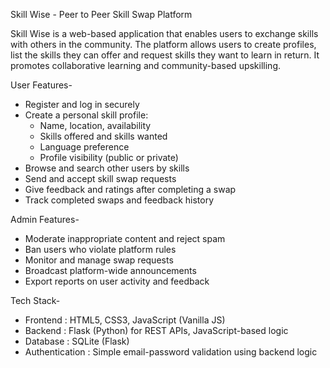                                                                                                                            
Skill Wise - Peer to Peer Skill Swap Platform

Skill Wise is a web-based application that enables users to exchange skills with others in the community. 
The platform allows users to create profiles, list the skills they can offer and request skills they want to learn in return. 
It promotes collaborative learning and community-based upskilling.


User Features-
- Register and log in securely
- Create a personal skill profile:
  - Name, location, availability
  - Skills offered and skills wanted
  - Language preference
  - Profile visibility (public or private)
- Browse and search other users by skills
- Send and accept skill swap requests
- Give feedback and ratings after completing a swap
- Track completed swaps and feedback history

Admin Features-
- Moderate inappropriate content and reject spam
- Ban users who violate platform rules
- Monitor and manage swap requests
- Broadcast platform-wide announcements
- Export reports on user activity and feedback

Tech Stack-
- Frontend       : HTML5, CSS3, JavaScript (Vanilla JS)
- Backend        : Flask (Python) for REST APIs, JavaScript-based logic
- Database       : SQLite (Flask)
- Authentication : Simple email-password validation using backend logic

